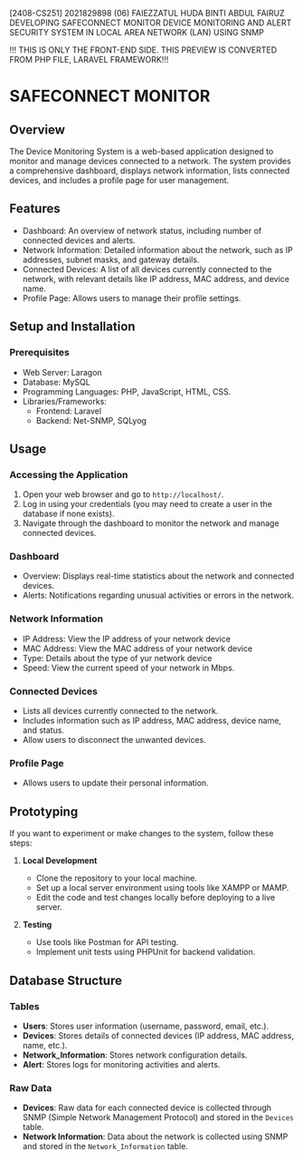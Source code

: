 [2408-CS251] 2021829898 (06) FAIEZZATUL HUDA BINTI ABDUL FAIRUZ
DEVELOPING SAFECONNECT MONITOR DEVICE MONITORING AND ALERT SECURITY SYSTEM IN LOCAL AREA NETWORK (LAN) USING SNMP

!!! THIS IS ONLY THE FRONT-END SIDE. THIS PREVIEW IS CONVERTED FROM PHP FILE, LARAVEL FRAMEWORK!!!

# SAFECONNECT MONITOR #

## Overview
The Device Monitoring System is a web-based application designed to monitor and manage devices connected to a network. The system provides a comprehensive dashboard, displays network information, lists connected devices, and includes a profile page for user management.

## Features
- Dashboard: An overview of network status, including number of connected devices and alerts.
- Network Information: Detailed information about the network, such as IP addresses, subnet masks, and gateway details.
- Connected Devices: A list of all devices currently connected to the network, with relevant details like IP address, MAC address, and device name.
- Profile Page: Allows users to manage their profile settings.

## Setup and Installation

### Prerequisites
- Web Server: Laragon
- Database: MySQL
- Programming Languages: PHP, JavaScript, HTML, CSS.
- Libraries/Frameworks: 
  - Frontend: Laravel
  - Backend: Net-SNMP, SQLyog
  
## Usage

### Accessing the Application
1. Open your web browser and go to `http://localhost/`.
2. Log in using your credentials (you may need to create a user in the database if none exists).
3. Navigate through the dashboard to monitor the network and manage connected devices.

### Dashboard
- Overview: Displays real-time statistics about the network and connected devices.
- Alerts: Notifications regarding unusual activities or errors in the network.

### Network Information
- IP Address: View the IP address of your network device
- MAC Address: View the MAC address of your network device
- Type: Details about the type of yur network device
- Speed: View the current speed of your network in Mbps.

### Connected Devices
- Lists all devices currently connected to the network.
- Includes information such as IP address, MAC address, device name, and status.
- Allow users to disconnect the unwanted devices.

### Profile Page
- Allows users to update their personal information.

## Prototyping
If you want to experiment or make changes to the system, follow these steps:

1. **Local Development**
   - Clone the repository to your local machine.
   - Set up a local server environment using tools like XAMPP or MAMP.
   - Edit the code and test changes locally before deploying to a live server.

2. **Testing**
   - Use tools like Postman for API testing.
   - Implement unit tests using PHPUnit for backend validation.

## Database Structure

### Tables
- **Users**: Stores user information (username, password, email, etc.).
- **Devices**: Stores details of connected devices (IP address, MAC address, name, etc.).
- **Network_Information**: Stores network configuration details.
- **Alert**: Stores logs for monitoring activities and alerts.

### Raw Data
- **Devices**: Raw data for each connected device is collected through SNMP (Simple Network Management Protocol) and stored in the `Devices` table.
- **Network Information**: Data about the network is collected using SNMP and stored in the `Network_Information` table.

